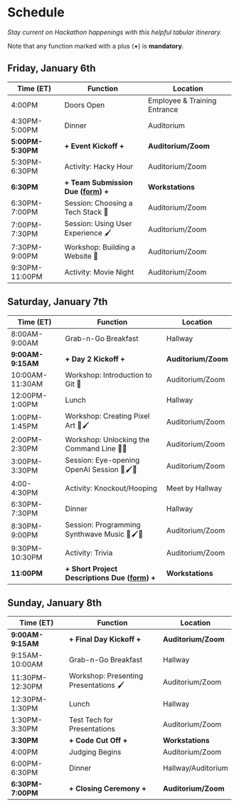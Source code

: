 # Schedule
_Stay current on Hackathon happenings with this helpful tabular itinerary._

Note that any function marked with a plus (**+**) is **mandatory**.

## Friday, January 6th

| Time (ET)     | Function             | Location                     |
|---------------|----------------------|------------------------------|
| 4:00PM        | Doors Open           | Employee & Training Entrance |
| 4:30PM-5:00PM | Dinner               | Auditorium                   |
| **5:00PM-5:30PM** | **+ Event Kickoff +**        | **Auditorium/Zoom** |
| 5:30PM-6:30PM | Activity: Hacky Hour           | Auditorium/Zoom              |
| **6:30PM**        | **+ Team Submission Due ([form](https://forms.gle/Cagf9asvZiosew8R6)) +**  | **Workstations** |
| 6:30PM-7:00PM | Session: Choosing a Tech Stack 🧪   | Auditorium/Zoom |
| 7:00PM-7:30PM | Session: Using User Experience 🖌️ | Auditorium/Zoom |
| 7:30PM-9:00PM | Workshop: Building a Website 🚀 | Auditorium/Zoom |
| 9:30PM-11:00PM | Activity: Movie Night | Auditorium/Zoom |

## Saturday, January 7th

| Time (ET)       | Function                       | Location        |
|-----------------|--------------------------------|-----------------|
| 8:00AM-9:00AM  | Grab-n-Go Breakfast            | Hallway         |
| **9:00AM-9:15AM**   | **+ Day 2 Kickoff +**                  | **Auditorium/Zoom** |
| 10:00AM-11:30AM | Workshop: Introduction to Git 🧪          | Auditorium/Zoom |
| 12:00PM-1:00PM  | Lunch                          | Hallway         |
| 1:00PM-1:45PM   | Workshop: Creating Pixel Art 🚀🖌️                      | Auditorium/Zoom |
| 2:00PM-2:30PM   | Workshop: Unlocking the Command Line 🚀🧪                | Auditorium/Zoom |
| 3:00PM-3:30PM | Session: Eye-opening OpenAI Session 🚀🖌️🧪 | Auditorium/Zoom |
| 4:00-4:30PM | Activity: Knockout/Hooping | Meet by Hallway |
| 6:30PM-7:30PM   | Dinner                         | Hallway         |
| 8:30PM-9:00PM   | Session: Programming Synthwave Music 🚀🖌️🧪                     | Auditorium/Zoom |
| 9:30PM-10:30PM | Activity: Trivia | Auditorium/Zoom |
| **11:00PM**         | **+ Short Project Descriptions Due ([form](https://forms.gle/1C5tdUv1ZaMbuEbK6)) +** | **Workstations**    |

## Sunday, January 8th

|    Time (ET)    |            Function            |     Location    |
|---------------|---------------------------|--------------|
| **9:00AM-9:15AM**   | **+ Final Day Kickoff +**           | **Auditorium/Zoom** |
| 9:15AM-10:00AM  | Grab-n-Go Breakfast         | Hallway         |
| 11:30PM-12:30PM | Workshop: Presenting Presentations 🖌️     | Auditorium/Zoom |
| 12:30PM-1:30PM  | Lunch                       | Hallway         |
| 1:30PM-3:30PM   | Test Tech for Presentations | Auditorium/Zoom |
| **3:30PM**          | **+ Code Cut Off +**                | **Workstations**    |
| 4:00PM          | Judging Begins              | Auditorium/Zoom |
| 6:00PM-6:30PM   | Dinner                      | Hallway/Auditorium         |
| **6:30PM-7:00PM**   | **+ Closing Ceremony +**            | **Auditorium/Zoom** |
